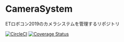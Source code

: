 # CameraSystem
ETロボコン2019のカメラシステムを管理するリポジトリ

[![CircleCI](https://circleci.com/gh/KatLab-MiyazakiUniv/CameraSystem.svg?style=svg)](https://circleci.com/gh/KatLab-MiyazakiUniv/CameraSystem) [![Coverage Status](https://coveralls.io/repos/github/KatLab-MiyazakiUniv/CameraSystem/badge.svg?branch=master)](https://coveralls.io/github/KatLab-MiyazakiUniv/CameraSystem?branch=master)

